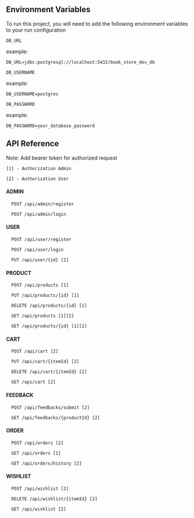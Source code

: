 ## Environment Variables

To run this project, you will need to add the following environment variables to your run configuration

`DB_URL`

example:

    DB_URL=jdbc:postgresql://localhost:5432/book_store_dev_db

`DB_USERNAME`

example:

    DB_USERNAME=postgres

`DB_PASSWORD`
        
example:

    DB_PASSWORD=your_database_password

## API Reference

Note: Add bearer token for authorized request

`[1] - Authorization Admin`

`[2] - Authorization User`

#### ADMIN

```http
  POST /api/admin/register
```
```http
  POST /api/admin/login
```

#### USER

```http
  POST /api/user/register
```
```http
  POST /api/user/login
```
```http
  PUT /api/user/{id} [2]
```

#### PRODUCT

```http
  POST /api/products [1]
```
```http
  PUT /api/products/{id} [1]
```
```http
  DELETE /api/products/{id} [1]
```
```http
  GET /api/products [1][2]
```
```http
  GET /api/products/{id} [1][2]
```

#### CART

```http
  POST /api/cart [2]
```
```http
  PUT /api/cart/{itemId} [2]
```
```http
  DELETE /api/cart/{itemId} [2]
```
```http
  GET /api/cart [2]
```

#### FEEDBACK

```http
  POST /api/feedbacks/submit [2]
```
```http
  GET /api/feedbacks/{productId} [2]
```

#### ORDER

```http
  POST /api/orders [2]
```
```http
  GET /api/orders [1]
```
```http
  GET /api/orders/history [2]
```

#### WISHLIST

```http
  POST /api/wishlist [2]
```
```http
  DELETE /api/wishlist/{itemId} [2]
```
```http
  GET /api/wishlist [2]
```